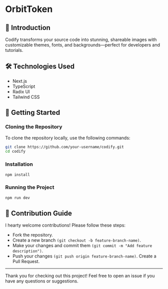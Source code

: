 # OrbitToken

## 📖 Introduction

Codify transforms your source code into stunning, shareable images with customizable themes, fonts, and backgrounds—perfect for developers and tutorials.

## 🛠️ Technologies Used

- Next.js
- TypeScript
- Radix UI
- Tailwind CSS

## 🚀 Getting Started

### Cloning the Repository

To clone the repository locally, use the following commands:

```bash
git clone https://github.com/your-username/codify.git 
cd codify
```

### Installation
```bash
npm install
```

### Running the Project
```bash
npm run dev
```

## 🤝 Contribution Guide
I hearty welcome contributions! Please follow these steps:
- Fork the repository.
- Create a new branch `(git checkout -b feature-branch-name)`.
- Make your changes and commit them `(git commit -m "Add feature description")`.
- Push your changes `(git push origin feature-branch-name)`.
Create a Pull Request.

***
Thank you for checking out this project! Feel free to open an issue if you have any questions or suggestions.